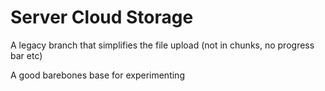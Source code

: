 # Server Cloud Storage    
A legacy branch that simplifies the file upload (not in chunks, no progress bar etc)    
        
A good barebones base for experimenting      
